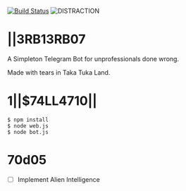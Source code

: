 [![Build Status](https://travis-ci.org/madflow/nerdbier-b0t.svg?branch=master)](https://travis-ci.org/madflow/nerdbier-b0t)
![DISTRACTION](https://img.shields.io/badge/distraction-passing-green.svg)
# |\|3RB13RB07

A Simpleton Telegram Bot for unprofessionals done wrong.

Made with tears in Taka Tuka Land.

# 1|\|$74LL4710|\|

```
$ npm install
$ node web.js
$ node bot.js
```

# 70d05

- [ ] Implement Alien Intelligence



